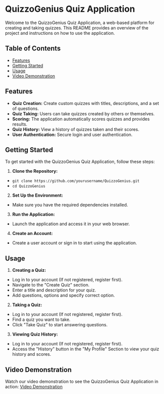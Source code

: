 # QuizzoGenius Quiz Application

Welcome to the QuizzoGenius Quiz Application, a web-based platform for creating and taking quizzes. This README provides an overview of the project and instructions on how to use the application.

## Table of Contents

- [Features](#features)
- [Getting Started](#getting-started)
- [Usage](#usage)
- [Video Demonstration](#video-demonstration)

## Features

- **Quiz Creation:** Create custom quizzes with titles, descriptions, and a set of questions.
- **Quiz Taking:** Users can take quizzes created by others or themselves.
- **Scoring:** The application automatically scores quizzes and provides results.
- **Quiz History:** View a history of quizzes taken and their scores.
- **User Authentication:** Secure login and user authentication.

## Getting Started

To get started with the QuizzoGenius Quiz Application, follow these steps:

1. **Clone the Repository:**

- `git clone https://github.com/yourusername/QuizzoGenius.git`
- `cd QuizzoGenius`

2. **Set Up the Environment:**

- Make sure you have the required dependencies installed.

3. **Run the Application:**

- Launch the application and access it in your web browser.

4. **Create an Account:**

- Create a user account or sign in to start using the application.

## Usage

1. **Creating a Quiz:**

- Log in to your account (If not registered, register first).
- Navigate to the "Create Quiz" section.
- Enter a title and description for your quiz.
- Add questions, options and specify correct option.

2. **Taking a Quiz:**

- Log in to your account (If not registered, register first).
- Find a quiz you want to take.
- Click "Take Quiz" to start answering questions.

3. **Viewing Quiz History:**

- Log in to your account (If not registered, register first).
- Access the "History" button in the "My Profile" Section to view your quiz history and scores.

## Video Demonstration

Watch our video demonstration to see the QuizzoGenius Quiz Application in action:
[Video Demonstration](https://drive.google.com/file/d/1rtL95avfBmue4l-iowCLXvWLNdDEmBQj/view?usp=drive_link)
